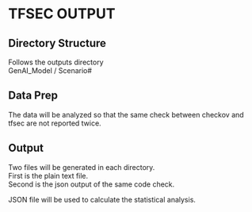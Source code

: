 # TFSEC OUTPUT

## Directory Structure
Follows the outputs directory  
GenAI_Model / Scenario#

## Data Prep
The data will be analyzed so that the same check between checkov and tfsec are not reported twice. 

## Output
Two files will be generated in each directory.  
First is the plain text file.  
Second is the json output of the same code check.

JSON file will be used to calculate the statistical analysis. 